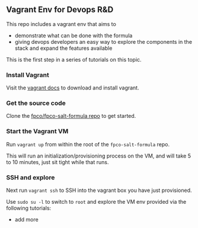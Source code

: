 ## Vagrant Env for Devops R&D

This repo includes a vagrant env that aims to

* demonstrate what can be done with the formula
* giving devops developers an easy way to explore the components in the stack
  and expand the features available

This is the first step in a series of tutorials on this topic.

### Install Vagrant

Visit the [vagrant docs][vagrant-docs] to download and install vagrant.

### Get the source code

Clone the [fpco/fpco-salt-formula repo][fsf-repo] to get started.

### Start the Vagrant VM

Run `vagrant up` from within the root of the `fpco-salt-formula` repo.

This will run an initialization/provisioning process on the VM, and will take
5 to 10 minutes, just sit tight while that runs.

### SSH and explore

Next run `vagrant ssh` to SSH into the vagrant box you have just provisioned.

Use `sudo su -l` to switch to `root` and explore the VM env provided via the
following tutorials:

* add more

[vagrant-docs]: https://www.vagrantup.com/downloads.html
[fsf-repo]: https://github.com/fpco/fpco-salt-formula
